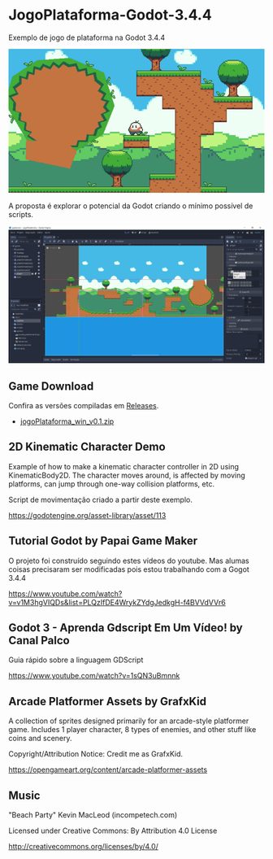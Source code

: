 # JogoPlataforma-Godot-3.4.4

Exemplo de jogo de plataforma na Godot 3.4.4

![screen](.readme/loop2.gif)

A proposta é explorar o potencial da Godot criando o mínimo possível de scripts.

![Godot 3.4.4](.readme/godot.png)

## Game Download

Confira as versões compiladas em [Releases](https://github.com/diogorbg/JogoPlataforma-Godot-3.4.4/releases).

* [jogoPlataforma_win_v0.1.zip](https://github.com/diogorbg/JogoPlataforma-Godot-3.4.4/releases/download/v0.1/jogoPlataforma_win.zip)

## 2D Kinematic Character Demo

Example of how to make a kinematic character controller in 2D using KinematicBody2D. The character moves around, is affected by moving platforms, can jump through one-way collision platforms, etc.

Script de movimentação criado a partir deste exemplo.

https://godotengine.org/asset-library/asset/113


## Tutorial Godot by Papai Game Maker

O projeto foi construído seguindo estes vídeos do youtube. Mas alumas coisas precisaram ser modificadas pois estou trabalhando com a Gogot 3.4.4

https://www.youtube.com/watch?v=v1M3hgVIQDs&list=PLQzIfDE4WrykZYdgJedkgH-f4BVVdVVr6


## Godot 3 - Aprenda Gdscript Em Um Vídeo! by Canal Palco

Guia rápido sobre a linguagem GDScript

https://www.youtube.com/watch?v=1sQN3uBmnnk


## Arcade Platformer Assets by GrafxKid

A collection of sprites designed primarily for an arcade-style platformer game. Includes 1 player character, 8 types of enemies, and other stuff like coins and scenery.

Copyright/Attribution Notice: Credit me as GrafxKid.

https://opengameart.org/content/arcade-platformer-assets

## Music

"Beach Party" Kevin MacLeod (incompetech.com)

Licensed under Creative Commons: By Attribution 4.0 License

http://creativecommons.org/licenses/by/4.0/
